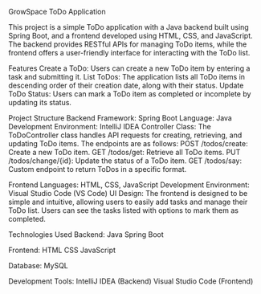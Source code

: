 GrowSpace ToDo Application

This project is a simple ToDo application with a Java backend built using Spring Boot, and a frontend developed using HTML, CSS, and JavaScript. The backend provides RESTful APIs for managing ToDo items, while the frontend offers a user-friendly interface for interacting with the ToDo list.

Features
Create a ToDo: Users can create a new ToDo item by entering a task and submitting it.
List ToDos: The application lists all ToDo items in descending order of their creation date, along with their status.
Update ToDo Status: Users can mark a ToDo item as completed or incomplete by updating its status.

Project Structure
Backend
Framework: Spring Boot
Language: Java
Development Environment: IntelliJ IDEA
Controller Class:
The ToDoController class handles API requests for creating, retrieving, and updating ToDo items.
The endpoints are as follows:
POST /todos/create: Create a new ToDo item.
GET /todos/get: Retrieve all ToDo items.
PUT /todos/change/{id}: Update the status of a ToDo item.
GET /todos/say: Custom endpoint to return ToDos in a specific format.

Frontend
Languages: HTML, CSS, JavaScript
Development Environment: Visual Studio Code (VS Code)
UI Design:
The frontend is designed to be simple and intuitive, allowing users to easily add tasks and manage their ToDo list.
Users can see the tasks listed with options to mark them as completed.

Technologies Used
Backend:
Java Spring Boot

Frontend:
HTML CSS JavaScript

Database:
MySQL

Development Tools:
IntelliJ IDEA (Backend) Visual Studio Code (Frontend)

